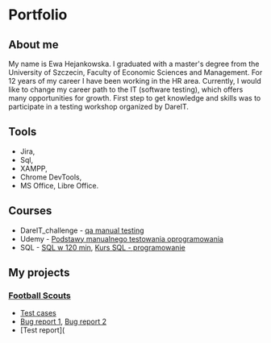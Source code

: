 # Portfolio
## About me

My name is Ewa Hejankowska. I graduated with a master's degree from the University of Szczecin, Faculty of Economic Sciences and Management. For 12 years of my career I have been working in the HR area.
Currently, I would like to change my career path to the IT (software testing), which offers many opportunities for growth. First step to get knowledge and skills was to participate in a testing workshop organized by DareIT. 

## Tools
- Jira,
- Sql,
- XAMPP,
- Chrome DevTools,
- MS Office, Libre Office.

## Courses
- DareIT_challenge - [qa manual testing](https://www.dareit.io/challenges/qa-manual-testing)
- Udemy - [Podstawy manualnego testowania oprogramowania](https://www.udemy.com/course/kurs-testowania-oprogramowania)
- SQL - [SQL w 120 min](https://www.kursysql.pl/sql-w-120-minut), [Kurs SQL - programowanie](https://www.youtube.com/playlist?list=PL6aekdNhY7DA1wcv-k2MtZxasDeGlre57)

## My projects
### [Football Scouts](https://scouts-test.futbolkolektyw.pl/pl)
- [Test cases](https://docs.google.com/spreadsheets/d/11IVNkmWtkZI0PyWzWdwt7uY_yAIlxN2BdMNs6Z2ZEmI/edit?usp=share_link)
- [Bug report 1](https://docs.google.com/spreadsheets/d/10gdl50oZpwceB-JW3zsPWWwesYxsOzGFfuiRL5KjkyE/edit?usp=sharing), [Bug report 2](https://docs.google.com/spreadsheets/d/1pdSv3SQzVC4Ip8_DdRkGXnXhB96RkGfMW_I2BYSRVtI/edit?usp=sharing)
- [Test report](
